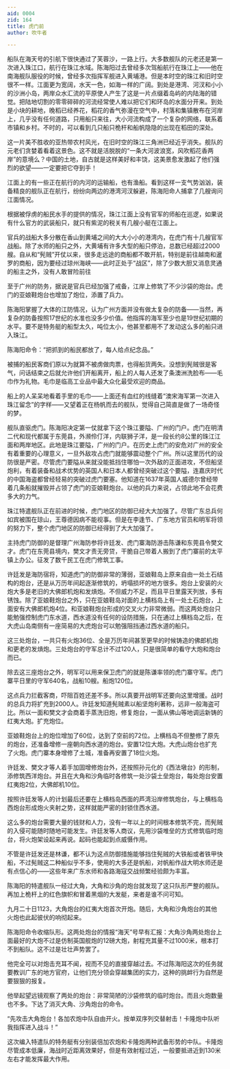 ```yaml
---
aid: 0004
zid: 164
title: 虎门前
author: 吹牛者

---
```




  船队在海天号的引航下很快通过了芙蓉沙，一路上行。大多数舰队的元老还是第一次进入珠江口，航行在珠江水域。陈海阳过去曾经多次驾船航行在珠江上——他在南海舰队服役的时候，曾经多次指挥军舰进入黄埔港。但是本时空的珠江和旧时空很不一样。江面更为宽阔，水天一色，如海一样的广阔。到处是港湾、河汊和小小的沙洲小岛，两岸众水汇流的平原使人产生了这是一片点缀着岛屿的内陆海的错觉。把陆地切割的零零碎碎的河流经常使人难以把它们和环岛的水面分开来。到处是小块的耕地，晚稻已经养花，稻花的香气弥漫在空气中，村落和集镇散布在河岸上，几乎没有任何道路，只用船只来往，大小河流构成了一个复杂的网络，联系着市镇和乡村。不时的，可以看到几只船只桅杆和船帆隐隐的出现在稻田的深处。

  这一片美不胜收的亚热带农村风光，在旧时空的珠江三角洲已经近乎消失。舰队的元老们贪婪着看着这景色。这不就是活脱脱的“一条大河波浪宽，风吹稻花香两岸”的意境么？中国的土地，自古就是这样美好和丰饶，这美景愈发激起了他们强烈的欲望——一定要把它夺到手！

  江面上的有一些正在航行的内河的运输船，也有渔船。看到这样一支气势汹汹，装备精良的舰队正在航行，纷纷向两边的港湾河汊躲避，陈海阳命人捕拿了几艘询问江面情况。

  根据被俘虏的船民水手的提供的情况，珠江江面上没有官军的师船在巡逻，如果说有什么官方的武装船只，就只有紫泥的税关有几艘小艇在江面上。

  官兵的战船大多分散在香山到黄埔之间的大大小小的港湾内，在虎门有十几艘官军战船。除了水师的船只之外，大黄埔有许多大型的船只停泊，总数已经超过2000艘。自从和“髡贼”开仗以来，很多走远途的商船都不敢开航，特别是前往越南和暹罗的商船，因为要经过琼州海峡——此时正处于“战区”，除了少数大胆又消息灵通的船主之外，没有人敢冒险前往

  至于广州的防务，据说是官兵已经加强了戒备，江岸上修筑了不少沙袋的炮台。虎门的亚娘鞋炮台也增加了炮位，添置了兵力。

  陈海阳掌握了大体的江防情况，认为广州方面并没有做太复杂的防备——当然，再复杂的防备按照17世纪的水准也没多少价值。他指挥的海军至少也是19世纪初期的水平。要不是特务艇的船型太久，吨位太小，他甚至都用不了发动这么多的船只进入珠江。

  陈海阳命令：“把抓到的船民都放了，每人给点纪念品。”

  被捕的船民客商们原以为就算不被虏做肉票，也得船货两失。没想到髡贼很是客气，问话结束之后就允许他们开船离开，船上的人每人还发了条澳洲洗脸布——毛巾作为礼物。毛巾是临高工业品中最大众化最受欢迎的商品。

  船上的人呆呆地看着手里的毛巾——上面还有血红的线缝着“澳宋海军第一次进入珠江留念”的字样——又望着正在杨帆而去的舰队，觉得自己简直是做了一场奇怪的梦。

  舰队直驱虎门。陈海阳决定第一仗就拿下这个珠江要隘、广州的门户。虎门在明清二代和现代都属于东莞县，外濒伶仃洋，内联狮子洋，是一段长约8公里的珠江江面和两岸地区。此地是珠江要隘，广州的门户。在历史上虎门的安危对广州的安全有着重要的心理意义，一旦外敌攻占虎门就能够震动整个广州。所以这里历代的设防很是严密。尽管虎门要隘从来就没能抵挡住哪怕一次外敌的正面进攻，不但船坚炮利，有着装备和战术优势的英国人和日本人都曾经突破过这个要隘，连嘉庆时代的中国海盗都曾经轻易的突破过虎门要塞。他知道在1637年英国人威德尔曾经带着几条船就摧毁并占领了虎门的亚娘鞋炮台。以他的兵力来说，占领此地不会花费多大的力气。

  珠江特遣舰队正在前进的时候，虎门地区的防御已经大大加强了。尽管广东总兵何如宾被围在琼山，王尊德因病不能视事。但是在李逢节、广东地方官员和明军将领的努力下，整个虎门地区的防御已经得到了大大加强了。

  主持虎门防御的是督理广州海防参将许廷发、虎门寨海防游击陈谦和东莞县令樊文才。虎门在东莞县境内，樊文才责无旁贷，干脆自己带着人搬到了虎门寨前的太平镇上办公。征发了数千民工在虎门修筑工事。

  许廷发是海防宿将，知道虎门的防御非常的薄弱，亚娘鞋岛上原来自由一处土石结构的炮台，还是从万历年间起逐渐修筑的，坍塌损坏的地方很多。炮台上安装的火炮大多是老旧的大佛郎机炮和发熕炮。不但威力不足，而且平日里露天列放，多有锈蚀。除了亚娘鞋炮台之外，只在亚娘鞋岛对面的上横档岛上有一处土石炮台，上面安有大佛郎机炮4位。和亚娘鞋炮台形成的交叉火力非常微弱。而这两处炮台只能勉强控制虎门东水道，西水道没有任何的设防措施，只在通过上横档岛之后，在大虎山岛南侧有一座简易的大虎炮台可以勉强阻挡通过西水道的船只。

  这三处炮台，一共只有火炮36位、全是万历年间甚至更早的时候铸造的佛郎机炮和更老的发熕炮。三处炮台的守军总计不过120人，只是很简单的看守大炮和炮台而已。

  除去这三座炮台之外，明军可以用来保卫虎门的就是陈谦率领的虎门寨守军。虎门寨平日里的守军640名，战船10艘。船炮120位。

  这点兵力拦截客商，吓阻百姓还差不多。所以真要开战明军还要向这里增援。战时的总兵力将扩充到2000人。许廷发知道髡贼素以船坚炮利著称，远非一般海盗可比。所以一面和樊文才会商着手蒸洗旧炮，修复炮台，一面从佛山等地调运新铸的红夷大炮。扩充炮位。

  亚娘鞋炮台上的炮位增加了60位，达到了空前的72位。上横档岛不但整修了原先的炮台，还准备增修一座朝向西水道的炮台。安置12位大炮。大虎山炮台也扩充了火炮。虎门寨本身增修了土城，准备再安置了18位火炮。

  许廷发、樊文才等人着手加固增修炮台外，还按照孙元化的《西法墩台》的形制，添修筑西洋炮台。并且在大角和沙角临时各修筑一处沙袋土垒炮台，每处炮台安置红夷炮2位，大佛郎机10位。

  按照许廷发等人的计划最后还要在上横档岛西面的芦湾沿岸修筑炮台，与上横档岛西炮台形成炮火夹射之势，这样就能严密的封锁住西水道。

  这么多的炮台需要大量的钱财和人力，没有一年以上的时间根本修筑不完，而髡贼的入侵可能随时随地可能发生。许廷发等人商议，先用沙袋堆垒的方式修筑临时炮台，将火炮架设起来再说。起码也能起到点威慑作用。

  不管是许廷发还是林谦，都不认为这点防御措施能够挡住髡贼的大铁船或者铁甲快船，不过髡贼这二种船似乎不多，使用的大多还是帆船，对帆船作战大明水师还是有点信心的——这些年来广东水师和各路海寇交战频繁经验颇为丰富。

  陈海阳的特遣舰队一经过大角，大角和沙角的炮台就发现了这只队形严整的舰队。再加上桅杆上的红色旗帜和冒着黑烟的大发艇，来者是谁不问可知。

  九月二十日1123，大角炮台的红夷大炮首次开炮。随后，大角和沙角炮台的其他火炮也此起彼伏的响彻起来。

  陈海阳命令收缩队形。这两处炮台的情报“海天”号早有汇报：大角沙角两处炮台上面最好的大炮不过是仿制英国舰炮的12磅大炮，射程充其量不过1000米，根本打不到船队。这不过是壮壮声势罢了。

  他完全可以对炮击充耳不闻，视而不见的直接穿越过去。不过陈海阳这次的任务就要教训广东的地方官府，让他们充分领会穿越集团的实力，这种的挑衅行为自然是要狠狠的报复。

  他举起望远镜观察了两处的炮台：非常简陋的沙袋修筑的临时炮台。而且火炮数量也不多。下达了消灭大角、沙角炮台的命令。

  “先攻击大角炮台！各加农炮中队自由开火。按单双序列交替射击！卡隆炮中队听我指挥进入战斗！”

  这次编入特遣队的特务艇有分别装倍加农炮和卡隆炮两种武备形势的中队。卡隆炮尽管成本低廉，海战时近距离效果好，但是有效射程过近，一般要抵进近到130米左右才能发挥最大作用。



